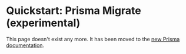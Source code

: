 # Quickstart: Prisma Migrate (experimental)

This page doesn't exist any more. It has been moved to the [new Prisma documentation](https://www.prisma.io/docs/getting-started/setup-prisma/start-from-scratch-prisma-migrate).